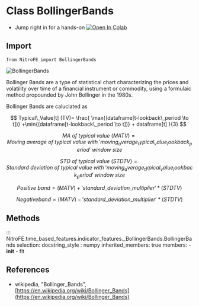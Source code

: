 

# Class BollingerBands

* Jump right in for a hands-on [![Open In Colab](https://camo.githubusercontent.com/52feade06f2fecbf006889a904d221e6a730c194/68747470733a2f2f636f6c61622e72657365617263682e676f6f676c652e636f6d2f6173736574732f636f6c61622d62616467652e737667)](https://colab.research.google.com/drive/1OL27jZJ5-6YdPrpu5Nl61AFi1L6-Xm-W?usp=sharing)

## Import
`
from NitroFE import BollingerBands
`

![BollingerBands](https://media.giphy.com/media/dS8KB6cIGLa0sLr2bN/giphy.gif)

Bollinger Bands are a type of statistical chart characterizing the prices and volatility over time of a financial instrument or commodity, using a formulaic method propounded by John Bollinger in the 1980s. 

Bollinger Bands are caluclated as 

$$
Typical\_Value[t] (TV)= \frac{ \max{(dataframe[t-lookback\_period \to t])} +\min{(dataframe[t-lookback\_period \to t])} + dataframe[t] }{3}
$$

$$
MA \ of \ typical \ value \ (MATV) = Moving \ average \ of \ typical \ value \ with \ 'moving_average_typical_value_lookback_period' \ window \ size
$$

$$
STD \ of \ typical \ value \ (STD TV)= Standard \ deviation \ of \ typical \ value \ with \ 'moving_average_typical_value_lookback_period' \ window \ size
$$

$$
Positive \ band = (MATV) + 'standard\_deviation\_multiplier' * (STD TV)
$$

$$
Negative band = (MATV) - 'standard\_deviation\_multiplier' * (STD TV)
$$


## Methods

::: NitroFE.time_based_features.indicator_features._BollingerBands.BollingerBands
    selection:
        docstring_style : numpy
        inherited_members: true
        members:
        - __init__
        - fit

References
----------
* wikipedia, "Bollinger_Bands",
    [https://en.wikipedia.org/wiki/Bollinger_Bands](https://en.wikipedia.org/wiki/Bollinger_Bands)